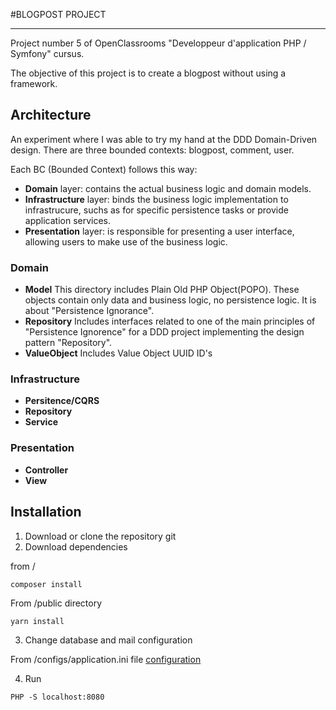 #BLOGPOST PROJECT

----------------------------------------------------------
Project number 5 of OpenClassrooms "Developpeur d'application PHP / Symfony" cursus.

The objective of this project is to create a blogpost without using a framework.

## Architecture

An experiment where I was able to try my hand at the DDD Domain-Driven design.
 There are three bounded contexts: blogpost, comment, user.

Each BC (Bounded Context) follows this way:
- **Domain** layer: contains the actual business logic and domain models.
- **Infrastructure** layer: binds the business logic implementation to infrastrucure, suchs as for specific persistence tasks or provide application services.
- **Presentation** layer: is responsible for presenting a user interface, allowing users to make use of the business logic. 

### Domain

- **Model** This directory includes Plain Old PHP Object(POPO). These objects contain only data and business logic, no persistence logic. It is about "Persistence Ignorance".
- **Repository** Includes interfaces related to one of the main principles of "Persistence Ignorence" for a DDD project implementing the design pattern "Repository".
- **ValueObject** Includes Value Object UUID ID's


### Infrastructure

- **Persitence/CQRS**
- **Repository**
- **Service**

### Presentation

- **Controller** 
- **View** 

## Installation
1. Download or clone the repository git
2. Download dependencies

from /
```
composer install
````
From /public directory
```
yarn install
```

3. Change database and mail configuration

From /configs/application.ini file 
[configuration](https://github.com/sebastien-chomy/oc_blog/blob/master/configs/application.ini)
 
4. Run
```
PHP -S localhost:8080
```







